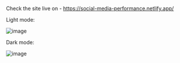 Check the site live on - https://social-media-performance.netlify.app/

Light mode:

![image](https://github.com/user-attachments/assets/bff66b0e-23f6-4bf4-920b-0ce4019929ad)

Dark mode:

![image](https://github.com/user-attachments/assets/29b29c02-5d06-4661-a395-dc6eaa680949)
